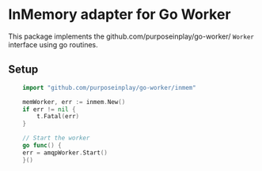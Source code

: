 # InMemory adapter for Go Worker

This package implements the github.com/purposeinplay/go-worker/ `Worker` interface using go routines.

## Setup

```go
    import "github.com/purposeinplay/go-worker/inmem"

	memWorker, err := inmem.New()
	if err != nil {
		t.Fatal(err)
	}

    // Start the worker
    go func() {
    err = amqpWorker.Start()
    }()
```